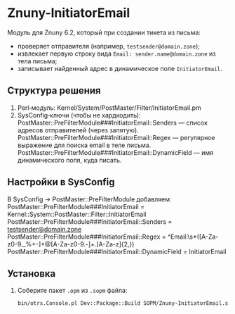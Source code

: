 # Znuny-InitiatorEmail

Модуль для Znuny 6.2, который при создании тикета из письма:
- проверяет отправителя (например, `testsender@domain.zone`);
- извлекает первую строку вида `Email: sender.name@domain.zone` из тела письма;
- записывает найденный адрес в динамическое поле `InitiatorEmail`.

## Структура решения
1. Perl‑модуль: Kernel/System/PostMaster/Filter/InitiatorEmail.pm
2. SysConfig‑ключи (чтобы не хардкодить):
   PostMaster::PreFilterModule###InitiatorEmail::Senders — список адресов отправителей (через запятую).
   PostMaster::PreFilterModule###InitiatorEmail::Regex — регулярное выражение для поиска email в теле письма.
   PostMaster::PreFilterModule###InitiatorEmail::DynamicField — имя динамического поля, куда писать.

## Настройки в SysConfig
В SysConfig → PostMaster::PreFilterModule добавляем:
   PostMaster::PreFilterModule###InitiatorEmail = Kernel::System::PostMaster::Filter::InitiatorEmail
   PostMaster::PreFilterModule###InitiatorEmail::Senders = testsender@domain.zone
   PostMaster::PreFilterModule###InitiatorEmail::Regex = ^Email:\s*([A-Za-z0-9._%+-]+\@[A-Za-z0-9.-]+\.[A-Za-z]{2,})
   PostMaster::PreFilterModule###InitiatorEmail::DynamicField = InitiatorEmail

## Установка
1. Соберите пакет `.opm` из `.sopm` файла:
   ```bash
   bin/otrs.Console.pl Dev::Package::Build SOPM/Znuny-InitiatorEmail.sopm
